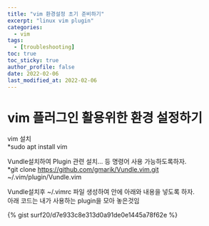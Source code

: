 ```yaml
---
title: "vim 환경설정 초기 준비하기"
excerpt: "linux vim plugin"
categories: 
  - vim
tags: 
  - [troubleshooting]
toc: true
toc_sticky: true
author_profile: false
date: 2022-02-06
last_modified_at: 2022-02-06
---
```

# vim 플러그인 활용위한 환경 설정하기    
vim 설치  
*sudo apt install vim  

Vundle설치하여 Plugin 관련 설치... 등 명령어 사용 가능하도록하자.    
*git clone https://github.com/gmarik/Vundle.vim.git ~/.vim/plugin/Vundle.vim  

Vundle설치후 ~/.vimrc 파일 생성하여 안에 아래와 내용을 넣도록 하자.  
아래 코드는 내가 사용하는 plugin을 모아 놓은것임  

{% gist surf20/d7e933c8e313d0a91de0e1445a78f62e %}




